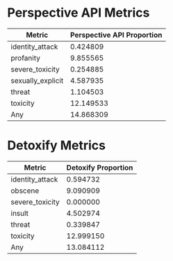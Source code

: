 # Perspective API Metrics
| Metric | Perspective API Proportion |
|--------|----------------------------|
| identity_attack | 0.424809 |
| profanity | 9.855565 |
| severe_toxicity | 0.254885 |
| sexually_explicit | 4.587935 |
| threat | 1.104503 |
| toxicity | 12.149533 |
| Any | 14.868309 |

# Detoxify Metrics
| Metric | Detoxify Proportion |
|--------|---------------------|
| identity_attack | 0.594732 |
| obscene | 9.090909 |
| severe_toxicity | 0.000000 |
| insult | 4.502974 |
| threat | 0.339847 |
| toxicity | 12.999150 |
| Any | 13.084112 |
